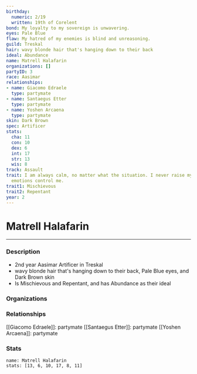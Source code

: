 ```yaml
---
birthday:
  numeric: 2/19
  written: 19th of Corelent
bond: My loyalty to my sovereign is unwavering.
eyes: Pale Blue
flaw: My hatred of my enemies is blind and unreasoning.
guild: Treskal
hair: wavy blonde hair that's hanging down to their back
ideal: Abundance
name: Matrell Halafarin
organizations: []
partyID: 3
race: Aasimar
relationships:
- name: Giacomo Edraele
  type: partymate
- name: Santaegus Etter
  type: partymate
- name: Yoshen Arcaena
  type: partymate
skin: Dark Brown
spec: Artificer
stats:
  cha: 11
  con: 10
  dex: 6
  int: 17
  str: 13
  wis: 8
track: Assault
trait: I am always calm, no matter what the situation. I never raise my voice or let
  emotions control me.
trait1: Mischievous
trait2: Repentant
year: 2
---
```

# Matrell Halafarin
---
### Description
- 2nd year Aasimar Artificer in Treskal
- wavy blonde hair that's hanging down to their back, Pale Blue eyes, and Dark Brown skin
- Is Mischievous and Repentant, and has Abundance as their ideal

### Organizations
### Relationships
[[Giacomo Edraele]]: partymate
[[Santaegus Etter]]: partymate
[[Yoshen Arcaena]]: partymate
### Stats
```statblock
name: Matrell Halafarin
stats: [13, 6, 10, 17, 8, 11]
```